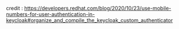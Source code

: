 credit : https://developers.redhat.com/blog/2020/10/23/use-mobile-numbers-for-user-authentication-in-keycloak#organize_and_compile_the_keycloak_custom_authenticator
